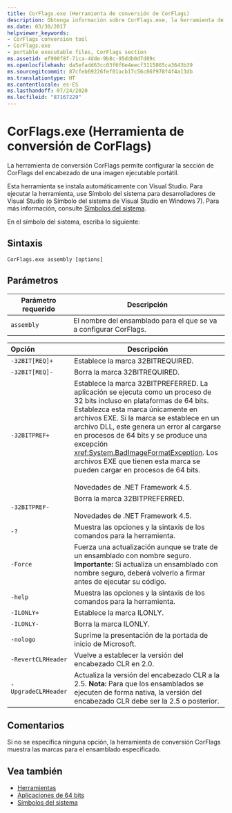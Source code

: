 ```yaml
---
title: CorFlags.exe (Herramienta de conversión de CorFlags)
description: Obtenga información sobre CorFlags.exe, la herramienta de conversión de CorFlags. Esta herramienta permite configurar la sección CorFlags del encabezado de una imagen ejecutable portable.
ms.date: 03/30/2017
helpviewer_keywords:
- CorFlags conversion tool
- CorFlags.exe
- portable executable files, CorFlags section
ms.assetid: ef900f8f-71ca-4dde-9b8c-95ddb0d7d89c
ms.openlocfilehash: da5efadd63cc03f6f6e4eecf3115865ca3643b39
ms.sourcegitcommit: 87cfeb69226fef01acb17c56c86f978f4f4a13db
ms.translationtype: HT
ms.contentlocale: es-ES
ms.lasthandoff: 07/24/2020
ms.locfileid: "87167229"
---
```

# <a name="corflagsexe-corflags-conversion-tool"></a>CorFlags.exe (Herramienta de conversión de CorFlags)
La herramienta de conversión CorFlags permite configurar la sección de CorFlags del encabezado de una imagen ejecutable portátil.  
  
 Esta herramienta se instala automáticamente con Visual Studio. Para ejecutar la herramienta, use Símbolo del sistema para desarrolladores de Visual Studio (o Símbolo del sistema de Visual Studio en Windows 7). Para más información, consulte [Símbolos del sistema](developer-command-prompt-for-vs.md).  
  
 En el símbolo del sistema, escriba lo siguiente:  
  
## <a name="syntax"></a>Sintaxis  
  
```console  
CorFlags.exe assembly [options]  
```  
  
## <a name="parameters"></a>Parámetros  
  
|Parámetro requerido|Descripción|  
|------------------------|-----------------|  
|`assembly`|El nombre del ensamblado para el que se va a configurar CorFlags.|  
  
|Opción|Descripción|  
|:------------|-----------------|  
|`-32BIT[REQ]+`|Establece la marca 32BITREQUIRED.|  
|`-32BIT[REQ]-`|Borra la marca 32BITREQUIRED.|  
|`-32BITPREF+`|Establece la marca 32BITPREFERRED. La aplicación se ejecuta como un proceso de 32 bits incluso en plataformas de 64 bits. Establezca esta marca únicamente en archivos EXE. Si la marca se establece en un archivo DLL, este genera un error al cargarse en procesos de 64 bits y se produce una excepción <xref:System.BadImageFormatException>. Los archivos EXE que tienen esta marca se pueden cargar en procesos de 64 bits.<br /><br /> Novedades de .NET Framework 4.5.|  
|`-32BITPREF-`|Borra la marca 32BITPREFERRED.<br /><br /> Novedades de .NET Framework 4.5.|  
|`-?`|Muestra las opciones y la sintaxis de los comandos para la herramienta.|  
|`-Force`|Fuerza una actualización aunque se trate de un ensamblado con nombre seguro. **Importante:**  Si actualiza un ensamblado con nombre seguro, deberá volverlo a firmar antes de ejecutar su código.|  
|`-help`|Muestra las opciones y la sintaxis de los comandos para la herramienta.|  
|`-ILONLY+`|Establece la marca ILONLY.|  
|`-ILONLY-`|Borra la marca ILONLY.|  
|`-nologo`|Suprime la presentación de la portada de inicio de Microsoft.|  
|`-RevertCLRHeader`|Vuelve a establecer la versión del encabezado CLR en 2.0.|  
|`-UpgradeCLRHeader`|Actualiza la versión del encabezado CLR a la 2.5. **Nota:**  Para que los ensamblados se ejecuten de forma nativa, la versión del encabezado CLR debe ser la 2.5 o posterior.|  
  
## <a name="remarks"></a>Comentarios  
 Si no se especifica ninguna opción, la herramienta de conversión CorFlags muestra las marcas para el ensamblado especificado.  
  
## <a name="see-also"></a>Vea también

- [Herramientas](index.md)
- [Aplicaciones de 64 bits](../64-bit-apps.md)
- [Símbolos del sistema](developer-command-prompt-for-vs.md)
